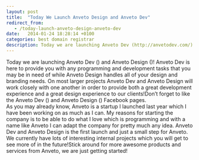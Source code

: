 ```yaml
---
layout: post
title:  "Today We Launch Anveto Design and Anveto Dev"
redirect_from:
   - /today-launch-anveto-design-anveto-dev
date:   2014-01-24 18:28:14 +0100
categories: best domain registrar
description: Today we are launching Anveto Dev (http://anvetodev.com/) and Anveto Design (
---
```


<div id="id_52e2a0d3076df0e20581641">Today we are launching Anveto Dev (<http://anvetodev.com/>) and Anveto Design (<http://anvetodesigns.com/>)! Anveto Dev is here to provide you with any programming and development tasks that you may be in need of while Anveto Design handles all of your design and branding needs. On most larger projects Anveto Dev and Anveto Design will work closely with one another in order to provide both a great development experience and a great design experience to our clients!Don’t forget to like the Anveto Dev (<https://www.facebook.com/anvetodev>) and Anveto Design (<https://www.facebook.com/pages/Anveto-Design/782411858442792>) Facebook pages. </div><div></div><div>As you may already know, Anveto is a startup I launched last year which I have been working on as much as I can. My reasons for starting the company is to be able to do what I love which is programming and with a name like Anveto I can adapt the company for pretty much any idea. Anveto Dev and Anveto Design is the first launch and just a small step for Anveto. We currently have lots of interesting internal projects which you will get to see more of in the future!Stick around for more awesome products and services from Anveto, we are just getting started! </div>